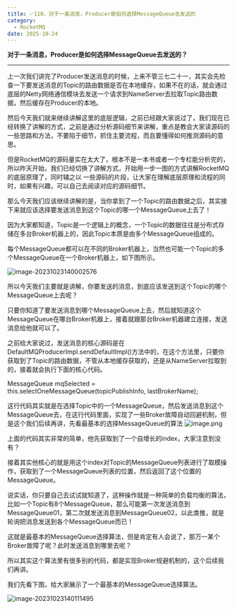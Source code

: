 ```yaml
---
title: ✅110、对于一条消息，Producer是如何选择MessageQueue去发送的
category:
  - RocketMQ
date: 2025-10-24
---
```



**对于一条消息，Producer是如何选择MessageQueue去发送的？**

---

上一次我们讲完了Producer发送消息的时候，上来不管三七二十一，其实会先检查一下要发送消息的Topic的路由数据是否在本地缓存，如果不在的话，就会通过底层的Netty网络通信模块去发送一个请求到NameServer去拉取Topic路由数据，然后缓存在Producer的本地。

然后今天我们就来继续讲解这里的底层逻辑，之前已经跟大家说过了，我们现在已经转换了讲解的方式，之前是通过分析源码细节来讲解，重点是教会大家读源码的一些思路和方法，不要陷于细节，抓住主要流程，而且要懂得如何推测源码的意思。

但是RocketMQ的源码量实在太大了，根本不是一本书或者一个专栏能分析完的，所以昨天开始，我们已经切换了讲解方式，开始用一步一图的方式讲解RocketMQ的底层原理了，同时辅之以 一些源码的片段，让大家在理解底层原理和流程的同时，如果有兴趣，可以自己去阅读对应的源码细节。

那么今天我们应该继续讲解的是，当你拿到了一个Topic的路由数据之后，其实接下来就应该选择要发送消息到这个Topic的哪一个MessageQueue上去了！

因为大家都知道，Topic是一个逻辑上的概念，一个Topic的数据往往是分布式存储在多台Broker机器上的，因此Topic本质是由多个MessageQueue组成的。

每个MessageQueue都可以在不同的Broker机器上，当然也可能一个Topic的多个MessageQueue在一个Broker机器上，如下图所示。

![image-20231023140002576](https://studyimages.oss-cn-beijing.aliyuncs.com/img/RocketMQ/202310/202310231400620.png)

所以今天我们主要就是讲解，你要发送的消息，到底应该发送到这个Topic的哪个MessageQueue上去呢？

只要你知道了要发送消息到哪个MessageQueue上去，然后就知道这个MessageQueue在哪台Broker机器上，接着就跟那台Broker机器建立连接，发送消息给他就可以了。

之前给大家说过，发送消息的核心源码是在DefaultMQProducerImpl.sendDefaultImpl()方法中的，在这个方法里，只要你获取到了Topic的路由数据，不管从本地缓存获取的，还是从NameServer拉取到的，接着就会执行下面的核心代码。

MessageQueue mqSelected = this.selectOneMessageQueue(topicPublishInfo, lastBrokerName);

这行代码其实就是在选择Topic中的一个MessageQueue，然后发送消息到这个MessageQueue去，在这行代码里面，实现了一些Broker故障自动回避机制，但是这个我们后续再讲，先看最基本的选择MessageQueue的算法
![image.png](https://studyimages.oss-cn-beijing.aliyuncs.com/img/RocketMQ/202310/202310231400821.png)

上面的代码其实非常的简单，他先获取到了一个自增长的index，大家注意到没有？

接着其实他核心的就是用这个index对Topic的MessageQueue列表进行了取模操作，获取到了一个MessageQueue列表的位置，然后返回了这个位置的MessageQueue。

说实话，你只要自己去试试就知道了，这种操作就是一种简单的负载均衡的算法，比如一个Topic有8个MessageQueue，那么可能第一次发送消息到MessageQueue01，第二次就发送消息到MessageQueue02，以此类推，就是轮询把消息发送到各个MessageQueue而已！

这就是最基本的MessageQueue选择算法，但是肯定有人会说了，那万一某个Broker故障了呢？此时发送消息到哪里去呢？

所以其实这个算法里有很多别的代码，都是实现Broker规避机制的，这个后续我们再讲。

我们先看下图，给大家展示了一个最基本的MessageQueue选择算法。

![image-20231023140111495](https://studyimages.oss-cn-beijing.aliyuncs.com/img/RocketMQ/202310/202310231401527.png)
